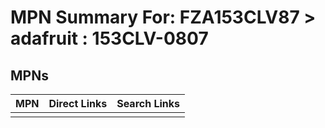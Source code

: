 



# MPN Summary For: FZA153CLV87 > adafruit : 153CLV-0807

## MPNs
  

|MPN|Direct Links|Search Links|
| :--- | :--- | :--- |
||||

